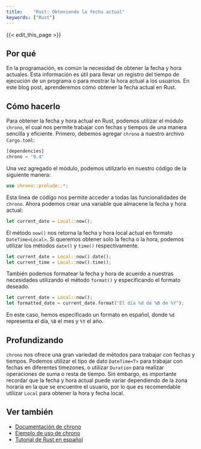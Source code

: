 ```yaml
---
title:    "Rust: Obteniendo la fecha actual"
keywords: ["Rust"]
---
```


{{< edit_this_page >}}

## Por qué

En la programación, es común la necesidad de obtener la fecha y hora actuales. Esta información es útil para llevar un registro del tiempo de ejecución de un programa o para mostrar la hora actual a los usuarios. En este blog post, aprenderemos cómo obtener la fecha actual en Rust.

## Cómo hacerlo

Para obtener la fecha y hora actual en Rust, podemos utilizar el módulo `chrono`, el cual nos permite trabajar con fechas y tiempos de una manera sencilla y eficiente. Primero, debemos agregar `chrono` a nuestro archivo `Cargo.toml`:

```Rust
[dependencies]
chrono = "0.4"
```

Una vez agregado el módulo, podemos utilizarlo en nuestro código de la siguiente manera:

```Rust
use chrono::prelude::*;
```

Esta línea de código nos permite acceder a todas las funcionalidades de `chrono`. Ahora podemos crear una variable que almacene la fecha y hora actual:

```Rust
let current_date = Local::now();
```

El método `now()` nos retorna la fecha y hora local actual en formato `DateTime<Local>`. Si queremos obtener solo la fecha o la hora, podemos utilizar los métodos `date()` y `time()` respectivamente.

```Rust
let current_date = Local::now().date();
let current_time = Local::now().time();
```

También podemos formatear la fecha y hora de acuerdo a nuestras necesidades utilizando el método `format()` y especificando el formato deseado.

```Rust
let current_date = Local::now();
let formatted_date = current_date.format("El día %d de %B de %Y");
```

En este caso, hemos especificado un formato en español, donde `%d` representa el día, `%B` el mes y `%Y` el año.

## Profundizando

`chrono` nos ofrece una gran variedad de métodos para trabajar con fechas y tiempos. Podemos utilizar el tipo de dato `DateTime<T>` para trabajar con fechas en diferentes timezones, o utilizar `Duration` para realizar operaciones de suma o resta de tiempo. Sin embargo, es importante recordar que la fecha y hora actual puede variar dependiendo de la zona horaria en la que se encuentre el usuario, por lo que es recomendable utilizar `Local` para obtener la hora y fecha local.

## Ver también

- [Documentación de chrono](https://docs.rs/chrono/0.4.19/chrono/)
- [Ejemplo de uso de chrono](https://github.com/chronotope/chrono/tree/0.4#examples)
- [Tutorial de Rust en español](https://www.rust-lang.org/es-ES/learn/get-started)